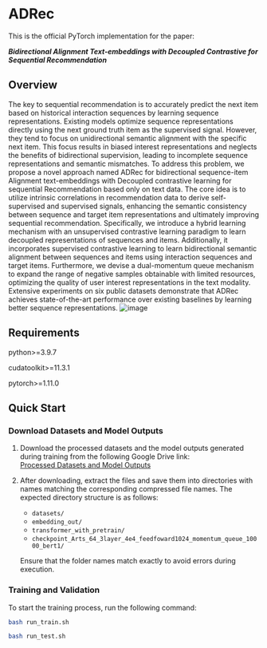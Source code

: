 # ADRec

This is the official PyTorch implementation for the paper:

***Bidirectional Alignment Text-embeddings with Decoupled Contrastive for Sequential Recommendation***



## Overview
The key to sequential recommendation is to accurately predict the next item based on historical interaction sequences by learning sequence representations. Existing models optimize sequence representations directly using the next ground truth item as the supervised signal. However, they tend to focus on unidirectional semantic alignment with the specific next item. This focus results in biased interest representations and neglects the benefits of bidirectional supervision, leading to incomplete sequence representations and semantic mismatches. To address this problem, we propose a novel approach named ADRec for bidirectional sequence-item Alignment text-embeddings with Decoupled contrastive learning for sequential Recommendation based only on text data. The core idea is to utilize intrinsic correlations in recommendation data to derive self-supervised and supervised signals, enhancing the semantic consistency between sequence and target item representations and ultimately improving sequential recommendation. Specifically, we introduce a hybrid learning mechanism with an unsupervised contrastive learning paradigm to learn decoupled representations of sequences and items. Additionally, it incorporates supervised contrastive learning to learn bidirectional semantic alignment between sequences and items using interaction sequences and target items. Furthermore, we devise a dual-momentum queue mechanism to expand the range of negative samples obtainable with limited resources, optimizing the quality of user interest representations in the text modality. Extensive experiments on six public datasets demonstrate that ADRec achieves state-of-the-art performance over existing baselines by learning better sequence representations.
![image](https://github.com/user-attachments/assets/2c94ce44-30b0-4b4b-ae90-b23bd9557fc8)


## Requirements

python>=3.9.7

cudatoolkit>=11.3.1

pytorch>=1.11.0

## Quick Start
### **Download Datasets and Model Outputs**  
1. Download the processed datasets and the model outputs generated during training from the following Google Drive link:  
   [Processed Datasets and Model Outputs](https://drive.google.com/file/d/1ckwcigDvkQ7lvOJIIpNdwvD-tHt17WIS/view?usp=drive_link)  

2. After downloading, extract the files and save them into directories with names matching the corresponding compressed file names. The expected directory structure is as follows:  
   - `datasets/`  
   - `embedding_out/`  
   - `transformer_with_pretrain/`  
   - `checkpoint_Arts_64_3layer_4e4_feedfoward1024_momentum_queue_10000_bert1/`  

   Ensure that the folder names match exactly to avoid errors during execution.

### **Training and Validation**
To start the training process, run the following command:  
```bash
bash run_train.sh

bash run_test.sh


